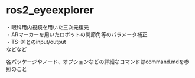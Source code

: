 # ros2_eyeexplorer
・眼科用内視鏡を用いた三次元復元<br>
・ARマーカーを用いたロボットの関節角等のパラメータ補正<br>
・TS-01とのinput/output<br>
などなど<br>

各パッケージやノード、オプションなどの詳細なコマンドはcommand.mdを参照のこと
